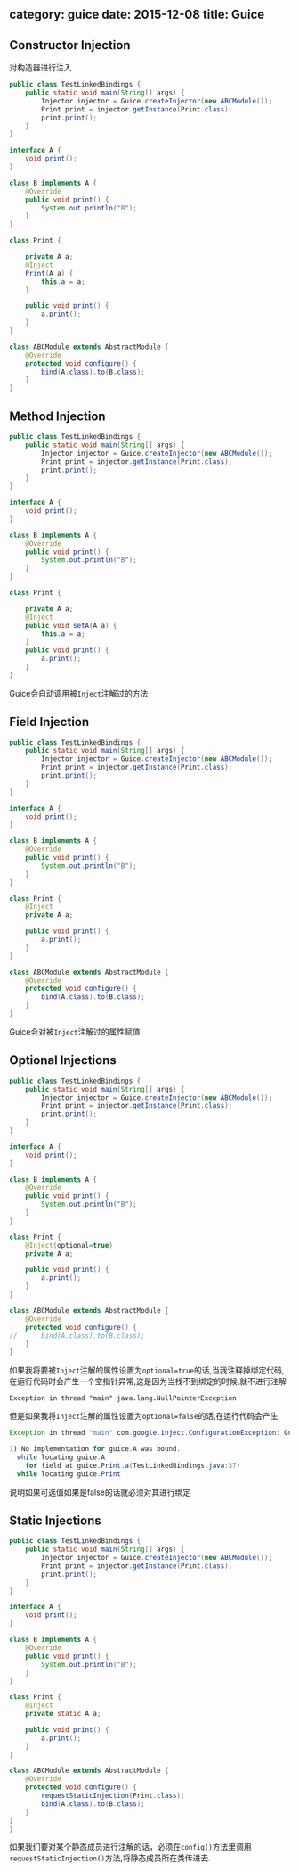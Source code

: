 category: guice
date: 2015-12-08
title: Guice 
---
## Constructor Injection
对构造器进行注入
```java
public class TestLinkedBindings {
	public static void main(String[] args) {
		Injector injector = Guice.createInjector(new ABCModule());
		Print print = injector.getInstance(Print.class);
		print.print();
	}
}

interface A {
	void print();
}

class B implements A {
	@Override
	public void print() {
		System.out.println("B");
	}
}

class Print {

	private A a;
	@Inject
	Print(A a) {
		this.a = a;
	}

	public void print() {
		a.print();
	}
}

class ABCModule extends AbstractModule {
	@Override
	protected void configure() {
		bind(A.class).to(B.class);
	}
}
```

## Method Injection
```java
public class TestLinkedBindings {
	public static void main(String[] args) {
		Injector injector = Guice.createInjector(new ABCModule());
		Print print = injector.getInstance(Print.class);
		print.print();
	}
}

interface A {
	void print();
}

class B implements A {
	@Override
	public void print() {
		System.out.println("B");
	}
}

class Print {

	private A a;
	@Inject
	public void setA(A a) {
		this.a = a;
	}
	public void print() {
		a.print();
	}
}
```
Guice会自动调用被`Inject`注解过的方法

## Field Injection
```java
public class TestLinkedBindings {
	public static void main(String[] args) {
		Injector injector = Guice.createInjector(new ABCModule());
		Print print = injector.getInstance(Print.class);
		print.print();
	}
}

interface A {
	void print();
}

class B implements A {
	@Override
	public void print() {
		System.out.println("B");
	}
}

class Print {
	@Inject
	private A a;

	public void print() {
		a.print();
	}
}

class ABCModule extends AbstractModule {
	@Override
	protected void configure() {
		bind(A.class).to(B.class);
	}
}
```
Guice会对被`Inject`注解过的属性赋值

## Optional Injections
```java
public class TestLinkedBindings {
	public static void main(String[] args) {
		Injector injector = Guice.createInjector(new ABCModule());
		Print print = injector.getInstance(Print.class);
		print.print();
	}
}

interface A {
	void print();
}

class B implements A {
	@Override
	public void print() {
		System.out.println("B");
	}
}

class Print {
	@Inject(optional=true)
	private A a;

	public void print() {
		a.print();
	}
}

class ABCModule extends AbstractModule {
	@Override
	protected void configure() {
//		bind(A.class).to(B.class);
	}
}
```
如果我将要被`Inject`注解的属性设置为`optional=true`的话,当我注释掉绑定代码,在运行代码时会产生一个空指针异常,这是因为当找不到绑定的时候,就不进行注解
```
Exception in thread "main" java.lang.NullPointerException
```
但是如果我将`Inject`注解的属性设置为`optional=false`的话,在运行代码会产生
```java
Exception in thread "main" com.google.inject.ConfigurationException: Guice configuration errors:

1) No implementation for guice.A was bound.
  while locating guice.A
    for field at guice.Print.a(TestLinkedBindings.java:37)
  while locating guice.Print
```
说明如果可选值如果是false的话就必须对其进行绑定

## Static Injections
```java
public class TestLinkedBindings {
	public static void main(String[] args) {
		Injector injector = Guice.createInjector(new ABCModule());
		Print print = injector.getInstance(Print.class);
		print.print();
	}
}

interface A {
	void print();
}

class B implements A {
	@Override
	public void print() {
		System.out.println("B");
	}
}

class Print {
	@Inject
	private static A a;

	public void print() {
		a.print();
	}
}

class ABCModule extends AbstractModule {
	@Override
	protected void configure() {
		requestStaticInjection(Print.class);
		bind(A.class).to(B.class);
	}
}
}
```
如果我们要对某个静态成员进行注解的话，必须在`config()`方法里调用`requestStaticInjection()`方法,将静态成员所在类传进去.